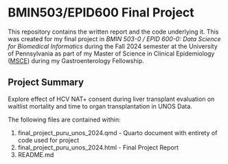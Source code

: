 # BMIN503/EPID600 Final Project

This repository contains the written report and the code underlying it. This was created for my final project in *BMIN 503-0 / EPID 600-0: Data Science for Biomedical Informatics* during the Fall 2024 semester at the University of Pennsylvania as part of my Master of Science in Clinical Epidemiology ([MSCE](https://www.cceb.med.upenn.edu/master-science-clinical-epidemiology-msce)) during my Gastroenterology Fellowship.

## Project Summary

Explore effect of HCV NAT+ consent during liver transplant evaluation on waitlist mortality and time to organ transplantation in UNOS Data.

The following files are contained within:

1. final_project_puru_unos_2024.qmd - Quarto document with entirety of code used for project
2. final_project_puru_unos_2024.html - Final Project Report
3. README.md

<!-- Links -->
